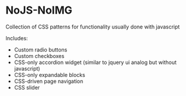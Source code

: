 NoJS-NoIMG
======

Collection of CSS patterns for functionality usually done with javascript


Includes:

- Custom radio buttons
- Custom checkboxes
- CSS-only accordion widget (similar to jquery ui analog but without javascript)
- CSS-only expandable blocks
- CSS-driven page navigation
- CSS slider